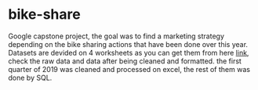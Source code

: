# bike-share
Google capstone project, the goal was to find a marketing strategy depending on the bike sharing actions that have been done over this year.
Datasets are devided on 4 worksheets as you can get them from here [link]('https://divvy-tripdata.s3.amazonaws.com/index.html'), check the raw data and data after being cleaned and formatted.
the first quarter of 2019 was cleaned and processed on excel,
the rest of them was done by SQL.
